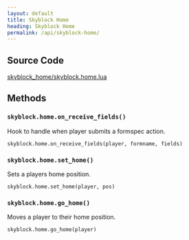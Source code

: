 ```yaml
---
layout: default
title: Skyblock Home
heading: Skyblock Home
permalink: /api/skyblock-home/
---
```



## Source Code

[skyblock_home/skyblock.home.lua](https://github.com/cornernote/minetest-skyblock/blob/master/skyblock_home/skyblock.home.lua)


## Methods

### `skyblock.home.on_receive_fields()`

Hook to handle when player submits a formspec action.

```
skyblock.home.on_receive_fields(player, formname, fields)
```

### `skyblock.home.set_home()`

Sets a players home position.

```
skyblock.home.set_home(player, pos)
```

### `skyblock.home.go_home()`

Moves a player to their home position.

```
skyblock.home.go_home(player)
```
